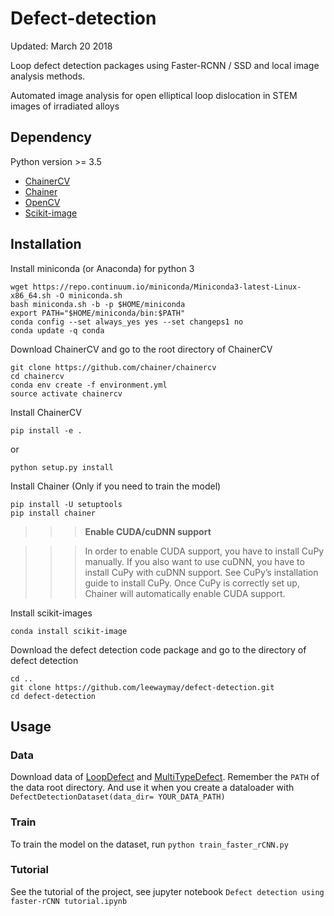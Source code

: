 # Defect-detection
Updated: March 20 2018

Loop defect detection packages using Faster-RCNN / SSD and local
image analysis methods.

Automated image analysis for open elliptical loop 
dislocation in STEM images of irradiated alloys


## Dependency
Python version >= 3.5 
* [ChainerCV](http://chainercv.readthedocs.io/en/latest/index.html)
* [Chainer](https://github.com/chainer/chainer)
* [OpenCV](https://opencv.org/)
* [Scikit-image](http://scikit-image.org/)

## Installation
Install miniconda (or Anaconda) for python 3

```
wget https://repo.continuum.io/miniconda/Miniconda3-latest-Linux-x86_64.sh -O miniconda.sh
bash miniconda.sh -b -p $HOME/miniconda
export PATH="$HOME/miniconda/bin:$PATH"
conda config --set always_yes yes --set changeps1 no
conda update -q conda
```
Download ChainerCV and go to the root directory of ChainerCV
```
git clone https://github.com/chainer/chainercv
cd chainercv
conda env create -f environment.yml
source activate chainercv
```
Install ChainerCV
```
pip install -e .
```
or
```
python setup.py install
```
Install Chainer (Only if you need to train the model)
```
pip install -U setuptools
pip install chainer
```
>>> **Enable CUDA/cuDNN support**

>>> In order to enable CUDA support, you have to install CuPy manually. If you also want to use cuDNN, you have to install CuPy with cuDNN support. See CuPy’s installation guide to install CuPy. Once CuPy is correctly set up, Chainer will automatically enable CUDA support.

Install scikit-images
```
conda install scikit-image
```
Download the defect detection code package and go to the directory of defect detection
```
cd ..
git clone https://github.com/leewaymay/defect-detection.git
cd defect-detection
```
## Usage

### Data
Download data of [LoopDefect](https://www.dropbox.com/sh/ttl5u14uzqxrili/AAAa1XMxP9AVJPQ3ie7xZZVxa?dl=0) and [MultiTypeDefect](https://www.dropbox.com/sh/yioyvrhy0yutwdm/AAA_RG84RphIvNtlEC4q7j1xa?dl=0). Remember the ```PATH``` of the data root directory. And use it when you create a dataloader with ```DefectDetectionDataset(data_dir= YOUR_DATA_PATH)```

### Train
To train the model on the dataset, run
```python train_faster_rCNN.py```

### Tutorial
See the tutorial of the project, see jupyter notebook ```Defect detection using faster-rCNN tutorial.ipynb```
